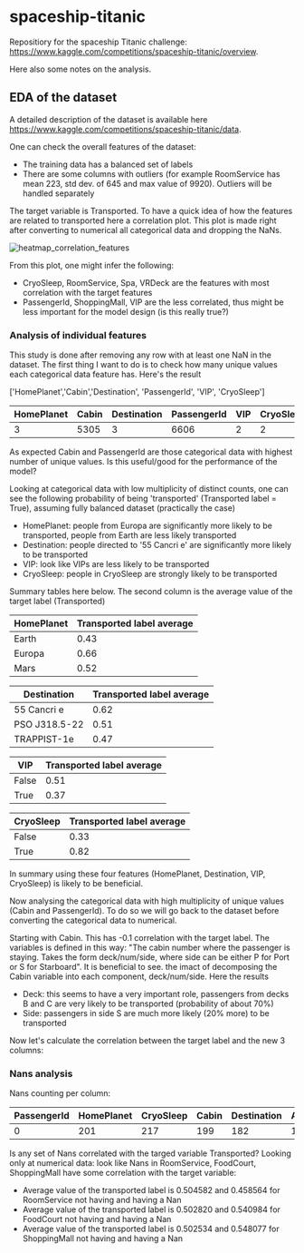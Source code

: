# spaceship-titanic
Repositiory for the spaceship Titanic challenge: https://www.kaggle.com/competitions/spaceship-titanic/overview.    

Here also some notes on the analysis. 

## EDA of the dataset 
A detailed description of the dataset is available here https://www.kaggle.com/competitions/spaceship-titanic/data. 

One can check the overall features of the dataset: 
- The training data has a balanced set of labels 
- There are some columns with outliers (for example RoomService has mean 223, std dev. of 645 and max value of 9920). Outliers will be handled separately

The target variable is Transported. To have a quick idea of how the features are related to transported here a correlation plot. 
This plot is made right after converting to numerical all categorical data and dropping the NaNs. 

![heatmap_correlation_features](https://user-images.githubusercontent.com/26884030/217801029-a01df567-f361-45a6-8120-e8d12645f60e.png)

From this plot, one might infer the following: 
- CryoSleep, RoomService, Spa, VRDeck are the features with most correlation with the target features 
- PassengerId, ShoppingMall, VIP are the less correlated, thus might be less important for the model design (is this really true?)

### Analysis of individual features 

This study is done after removing any row with at least one NaN in the dataset. 
The first thing I want to do is to check how many unique values each categorical data feature has. Here's the result 

['HomePlanet','Cabin','Destination', 'PassengerId', 'VIP', 'CryoSleep']

HomePlanet | Cabin | Destination | PassengerId | VIP | CryoSleep 
--- | --- | --- |--- |--- |--- 
3 | 5305 | 3 | 6606 | 2 | 2 

As expected Cabin and PassengerId are those categorical data with highest number of unique values. Is this useful/good for the performance of the model? 

Looking at categorical data with low multiplicity of distinct counts, one can see the following probability of being 'transported' (Transported label = True), assuming fully balanced dataset (practically the case) 

- HomePlanet: people from Europa are significantly more likely to be transported, people from Earth are less likely transported
- Destination: people directed to '55 Cancri e' are significantly more likely to be transported 
- VIP: look like VIPs are less likely to be transported 
- CryoSleep: people in CryoSleep are strongly likely to be transported 

Summary tables here below. The second column is the average value of the target label (Transported)

HomePlanet | Transported label average
--- | --- 
Earth | 0.43 
Europa |   0.66
Mars | 0.52
  
  
Destination | Transported label average
--- | --- 
55 Cancri e | 0.62 
PSO J318.5-22 | 0.51 
TRAPPIST-1e | 0.47 

VIP | Transported label average
--- | --- 
False | 0.51 
True |  0.37

CryoSleep | Transported label average
--- | --- 
False | 0.33 
True | 0.82 


In summary using these four features (HomePlanet, Destination, VIP, CryoSleep) is likely to be beneficial. 

Now analysing the categorical data with high multiplicity of unique values (Cabin and PassengerId). To do so we will go back to the dataset before converting the categorical data to numerical. 

Starting with Cabin. This has -0.1 correlation with the target label. The variables is defined in this way: "The cabin number where the passenger is staying. Takes the form deck/num/side, where side can be either P for Port or S for Starboard". It is beneficial to see. the imact of decomposing the Cabin variable into each component, deck/num/side. Here the results 

- Deck: this seems to have a very important role, passengers from decks B and C are very likely to be transported (probability of about 70%)
- Side: passengers in side S are much more likely (20% more) to be transported

Now let's calculate the correlation between the target label and the new 3 columns: 



### Nans analysis 

Nans counting per column: 

PassengerId | HomePlanet | CryoSleep | Cabin | Destination | Age | VIP | RoomService | FoodCourt | ShoppingMall | Spa | VRDeck | Name | Transported
--- | --- | --- |--- |--- |--- |--- |--- |--- |--- |--- |--- |--- |--- 
0 | 201 | 217 | 199 | 182 | 179 | 203 | 181 | 183 | 208 | 183 | 188 | 200 | 0 

Is any set of Nans correlated with the targed variable Transported? 
Looking only at numerical data: look like Nans in RoomService, FoodCourt, ShoppingMall have some correlation with the target variable: 
- Average value of the transported label is 0.504582 and 0.458564 for RoomService not having and having a Nan
- Average value of the transported label is 0.502820 and 0.540984 for FoodCourt not having and having a Nan
- Average value of the transported label is 0.502534 and 0.548077 for ShoppingMall not having and having a Nan

